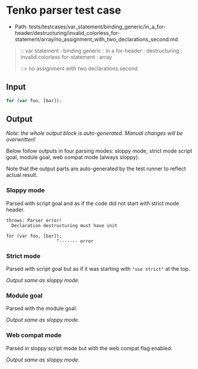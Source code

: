 # Tenko parser test case

- Path: tests/testcases/var_statement/binding_generic/in_a_for-header/destructuring/invalid_colorless_for-statement/array/no_assignment_with_two_declarations_second.md

> :: var statement : binding generic : in a for-header : destructuring : invalid colorless for-statement : array
>
> ::> no assignment with two declarations second

## Input

`````js
for (var foo, [bar]);
`````

## Output

_Note: the whole output block is auto-generated. Manual changes will be overwritten!_

Below follow outputs in four parsing modes: sloppy mode, strict mode script goal, module goal, web compat mode (always sloppy).

Note that the output parts are auto-generated by the test runner to reflect actual result.

### Sloppy mode

Parsed with script goal and as if the code did not start with strict mode header.

`````
throws: Parser error!
  Declaration destructuring must have init

for (var foo, [bar]);
                   ^------- error
`````

### Strict mode

Parsed with script goal but as if it was starting with `"use strict"` at the top.

_Output same as sloppy mode._

### Module goal

Parsed with the module goal.

_Output same as sloppy mode._

### Web compat mode

Parsed in sloppy script mode but with the web compat flag enabled.

_Output same as sloppy mode._
